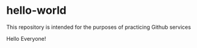 # hello-world
This repository is intended for the purposes of practicing Github services

Hello Everyone! 

